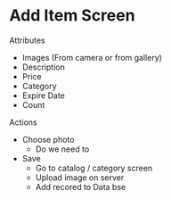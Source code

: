 Add Item Screen
===============
Attributes
* Images (From camera or from gallery)
* Description
* Price
* Category
* Expire Date
* Count

Actions
* Choose photo
  * Do we need to 
* Save
  * Go to catalog / category screen
  * Upload image on server
  * Add recored to Data bse